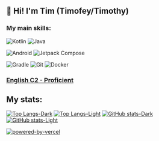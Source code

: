 ## 👋 Hi! I'm Tim (Timofey/Timothy) 

### My main skills:

![Kotlin](https://img.shields.io/badge/-kotlin-lightcyan?style=for-the-badge&logo=kotlin&logoSize=auto) 
![Java](https://img.shields.io/badge/-java-orange?style=for-the-badge&logo=openjdk&logoSize=auto)

![Android](https://img.shields.io/badge/-android-gray?style=for-the-badge&logo=android&logoSize=auto)
![Jetpack Compose](https://img.shields.io/badge/-jetpack_compose-white?style=for-the-badge&logo=jetpackcompose)

![Gradle](https://img.shields.io/badge/-gradle-darkgreen?style=for-the-badge&logo=gradle&logoSize=auto)
![Git](https://img.shields.io/badge/-git-lightgray?style=for-the-badge&logo=git&logoSize=auto)
![Docker](https://img.shields.io/badge/-docker-white?style=for-the-badge&logo=docker&logoSize=auto)

### [English C2 - Proficient](https://cert.efset.org/vYFNZ2)

## My stats:
[![Top Langs-Dark](https://github-readme-stats-one-ashen-99.vercel.app/api/top-langs/?username=lifestreamy&hide=JavaScript,CSS,HTML&theme=gotham#gh-dark-mode-only)](https://github.com/lifestreamy/github-readme-stats#gh-dark-mode-only)
[![Top Langs-Light](https://github-readme-stats-one-ashen-99.vercel.app/api/top-langs/?username=lifestreamy&hide=JavaScript,CSS,HTML&theme=graywhite#gh-light-mode-only)](https://github.com/lifestreamy/github-readme-stats#gh-light-mode-only)
[![GitHub stats-Dark](https://github-readme-stats-one-ashen-99.vercel.app/api?username=lifestreamy&show_icons=true&theme=gotham#gh-dark-mode-only)](https://github.com/lifestreamy/github-readme-stats#gh-dark-mode-only)
[![GitHub stats-Light](https://github-readme-stats-one-ashen-99.vercel.app/api?username=lifestreamy&show_icons=true&theme=graywhite#gh-light-mode-only)](https://github.com/lifestreamy/github-readme-stats#gh-light-mode-only)

[![powered-by-vercel](https://github.com/lifestreamy/lifestreamy/assets/44506462/04d2a284-61f5-412d-9980-8c50e3045a1f)](https://vercel.com)
